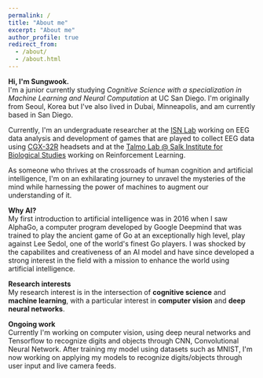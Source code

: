 ```yaml
---
permalink: /
title: "About me"
excerpt: "About me"
author_profile: true
redirect_from: 
  - /about/
  - /about.html
---
```

**Hi, I'm Sungwook.**  
I'm a junior currently studying *Cognitive Science with a specialization in Machine Learning and Neural Computation* at UC San Diego. I'm originally from Seoul, Korea but I've also lived in Dubai, Minneapolis, and am currently based in San Diego.

Currently, I'm an undergraduate researcher at the [ISN Lab](https://isn.ucsd.edu/index.php) working on EEG data analysis and development of games that are played to collect EEG data using [CGX-32R](https://www.cgxsystems.com/quick-32r) headsets and at the [Talmo Lab @ Salk Institute for Biological Studies](https://talmolab.org/) working on Reinforcement Learning.

As someone who thrives at the crossroads of human cognition and artificial intelligence, I'm on an exhilarating journey to unravel the mysteries of the mind while harnessing the power of machines to augment our understanding of it.

**Why AI?**  
My first introduction to artificial intelligence was in 2016 when I saw AlphaGo, a computer program developed by Google Deepmind that was trained to play the ancient game of Go at an exceptionally high level, play against Lee Sedol, one of the world's finest Go players. I was shocked by the capabilites and creativeness of an AI model and have since developed a strong interest in the field with a mission to enhance the world using artificial intelligence.

**Research interests**  
My research interest is in the intersection of **cognitive science** and **machine learning**, with a particular interest in **computer vision** and **deep neural networks**.

**Ongoing work**  
Currently I'm working on computer vision, using deep neural networks and Tensorflow to recognize digits and objects through CNN, Convolutional Neural Network. After training my model using datasets such as MNIST, I'm now working on applying my models to recognize digits/objects through user input and live camera feeds.